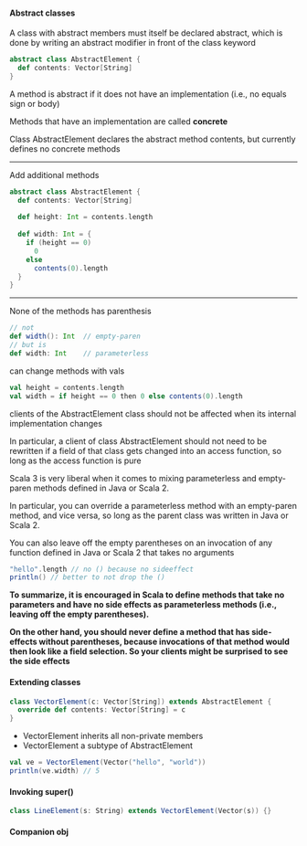 #### Abstract classes

A class with abstract members must itself be declared abstract, which is done
by writing an abstract modifier in front of the class keyword
```scala
abstract class AbstractElement {
  def contents: Vector[String]
}
```

A method is abstract if it does not have an implementation
(i.e., no equals sign or body)

Methods that have an implementation are called <b>concrete</b>

Class AbstractElement declares the abstract method contents, but currently
defines no concrete methods

<hr/>

Add additional methods
```scala
abstract class AbstractElement {
  def contents: Vector[String]
  
  def height: Int = contents.length
  
  def width: Int = {
    if (height == 0)
      0
    else
      contents(0).length
  }
}
```

<hr/>

None of the methods has parenthesis
```scala
// not
def width(): Int  // empty-paren 
// but is
def width: Int    // parameterless
```

can change methods with vals
```scala
val height = contents.length
val width = if height == 0 then 0 else contents(0).length
```

clients of the AbstractElement class should not be affected
when its internal implementation changes

In particular, a client of class AbstractElement should not need to be rewritten
if a field of that class gets changed into an access function, so long as the
access function is pure

Scala 3 is very liberal when it comes to mixing parameterless
and empty-paren methods defined in Java or Scala 2. 

In particular,
you can override a parameterless method with an empty-paren method, and
vice versa, so long as the parent class was written in Java or Scala 2. 

You can also leave off the empty parentheses on an invocation of any function defined
in Java or Scala 2 that takes no arguments
```scala
"hello".length // no () because no sideeffect
println() // better to not drop the ()
```

<b>To summarize, it is encouraged in Scala to define methods that take no parameters
and have no side effects as parameterless methods (i.e., leaving off
the empty parentheses).

On the other hand, you should never define a method
that has side-effects without parentheses, because invocations of that method 
would then look like a field selection. So your clients might be surprised to
see the side effects </b>

#### Extending classes
```scala
class VectorElement(c: Vector[String]) extends AbstractElement {
  override def contents: Vector[String] = c
}
```
- VectorElement inherits all non-private members
- VectorElement a subtype of AbstractElement

```scala
val ve = VectorElement(Vector("hello", "world"))
println(ve.width) // 5
```

#### Invoking super()
```scala
class LineElement(s: String) extends VectorElement(Vector(s)) {}
```

#### Companion obj
